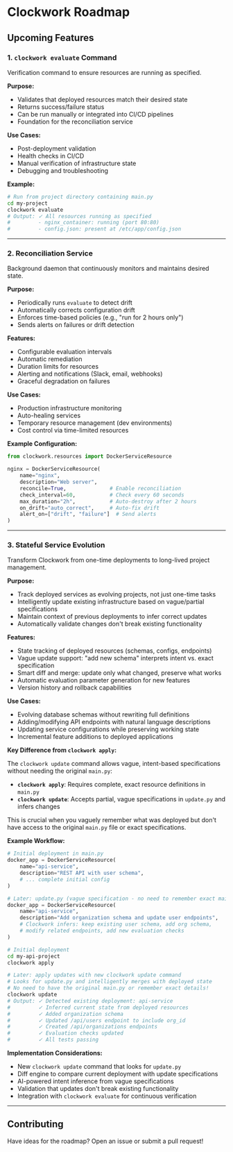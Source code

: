 # Clockwork Roadmap

## Upcoming Features

### 1. `clockwork evaluate` Command

Verification command to ensure resources are running as specified.

**Purpose:**

- Validates that deployed resources match their desired state
- Returns success/failure status
- Can be run manually or integrated into CI/CD pipelines
- Foundation for the reconciliation service

**Use Cases:**

- Post-deployment validation
- Health checks in CI/CD
- Manual verification of infrastructure state
- Debugging and troubleshooting

**Example:**

```bash
# Run from project directory containing main.py
cd my-project
clockwork evaluate
# Output: ✓ All resources running as specified
#         - nginx_container: running (port 80:80)
#         - config.json: present at /etc/app/config.json
```

---

### 2. Reconciliation Service

Background daemon that continuously monitors and maintains desired state.

**Purpose:**

- Periodically runs `evaluate` to detect drift
- Automatically corrects configuration drift
- Enforces time-based policies (e.g., "run for 2 hours only")
- Sends alerts on failures or drift detection

**Features:**

- Configurable evaluation intervals
- Automatic remediation
- Duration limits for resources
- Alerting and notifications (Slack, email, webhooks)
- Graceful degradation on failures

**Use Cases:**

- Production infrastructure monitoring
- Auto-healing services
- Temporary resource management (dev environments)
- Cost control via time-limited resources

**Example Configuration:**

```python
from clockwork.resources import DockerServiceResource

nginx = DockerServiceResource(
    name="nginx",
    description="Web server",
    reconcile=True,              # Enable reconciliation
    check_interval=60,           # Check every 60 seconds
    max_duration="2h",           # Auto-destroy after 2 hours
    on_drift="auto_correct",     # Auto-fix drift
    alert_on=["drift", "failure"]  # Send alerts
)
```

---

### 3. Stateful Service Evolution

Transform Clockwork from one-time deployments to long-lived project management.

**Purpose:**

- Track deployed services as evolving projects, not just one-time tasks
- Intelligently update existing infrastructure based on vague/partial specifications
- Maintain context of previous deployments to infer correct updates
- Automatically validate changes don't break existing functionality

**Features:**

- State tracking of deployed resources (schemas, configs, endpoints)
- Vague update support: "add new schema" interprets intent vs. exact specification
- Smart diff and merge: update only what changed, preserve what works
- Automatic evaluation parameter generation for new features
- Version history and rollback capabilities

**Use Cases:**

- Evolving database schemas without rewriting full definitions
- Adding/modifying API endpoints with natural language descriptions
- Updating service configurations while preserving working state
- Incremental feature additions to deployed applications

**Key Difference from `clockwork apply`:**

The `clockwork update` command allows vague, intent-based specifications without needing the original `main.py`:

- **`clockwork apply`**: Requires complete, exact resource definitions in `main.py`
- **`clockwork update`**: Accepts partial, vague specifications in `update.py` and infers changes

This is crucial when you vaguely remember what was deployed but don't have access to the original `main.py` file or exact specifications.

**Example Workflow:**

```python
# Initial deployment in main.py
docker_app = DockerServiceResource(
    name="api-service",
    description="REST API with user schema",
    # ... complete initial config
)

# Later: update.py (vague specification - no need to remember exact main.py details)
docker_app = DockerServiceResource(
    name="api-service",
    description="Add organization schema and update user endpoints",
    # Clockwork infers: keep existing user schema, add org schema,
    # modify related endpoints, add new evaluation checks
)
```

```bash
# Initial deployment
cd my-api-project
clockwork apply

# Later: apply updates with new clockwork update command
# Looks for update.py and intelligently merges with deployed state
# No need to have the original main.py or remember exact details!
clockwork update
# Output: ✓ Detected existing deployment: api-service
#         ✓ Inferred current state from deployed resources
#         ✓ Added organization schema
#         ✓ Updated /api/users endpoint to include org_id
#         ✓ Created /api/organizations endpoints
#         ✓ Evaluation checks updated
#         ✓ All tests passing
```

**Implementation Considerations:**

- New `clockwork update` command that looks for `update.py`
- Diff engine to compare current deployment with update specifications
- AI-powered intent inference from vague specifications
- Validation that updates don't break existing functionality
- Integration with `clockwork evaluate` for continuous verification

---

## Contributing

Have ideas for the roadmap? Open an issue or submit a pull request!
